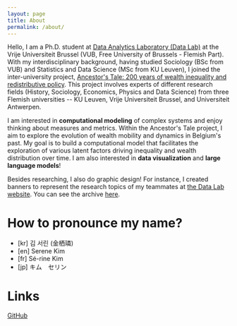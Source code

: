```yaml
---
layout: page
title: About
permalink: /about/
---
```


Hello, I am a Ph.D. student at [Data Analytics Laboratory (Data Lab)](http://data.research.vub.be/) at the Vrije Universiteit Brussel (VUB, Free University of Brussels - Flemish Part). With my interdisciplinary background, having studied Sociology (BSc from VUB) and Statistics and Data Science (MSc from KU Leuven), I joined the inter-university project, [Ancestor's Tale: 200 years of wealth inequality and redistributive policy](https://ancestorstale.be/en#:~:text=The%20project%20%E2%80%9CAncestor's%20Tale%E2%80%9D%20studies,of%20200%20years%20in%20Belgium.). This project involves experts of different research fields (History, Sociology, Economics, Physics and Data Science) from three Flemish universities -- KU Leuven, Vrije Universiteit Brussel, and Universiteit Antwerpen. 

I am interested in **computational modeling** of complex systems and enjoy thinking about measures and metrics. Within the Ancestor's Tale project, I aim to explore the evolution of wealth mobility and dynamics in Belgium's past. My goal is to build a computational model that facilitates the exploration of various latent factors driving inequality and wealth distribution over time. I am also interested in **data visualization** and **large language models**! 

Besides researching, I also do graphic design! For instance, I created banners to represent the research topics of my teammates at [the Data Lab website](https://data.research.vub.be/research). You can see the archive [here](/blog). 

# How to pronounce my name?
* [kr] 김 서린 (金栖璘)
* [en] Serene Kim
* [fr] Sé-rine Kim
* [jp] キム　セリン　

# Links 
[GitHub](https://github.com/SereneKim)
